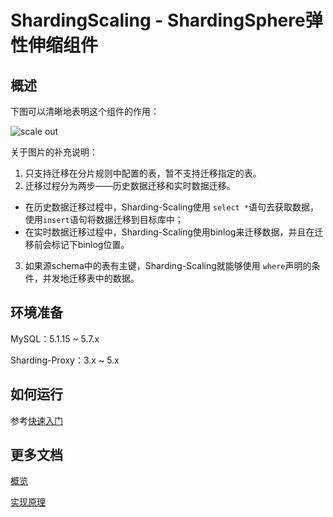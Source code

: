# ShardingScaling - ShardingSphere弹性伸缩组件

## 概述

下图可以清晰地表明这个组件的作用：

![scale out](https://user-images.githubusercontent.com/14773179/75600294-8516d500-5ae8-11ea-9635-5656b72242e3.png)

关于图片的补充说明：

1. 只支持迁移在分片规则中配置的表，暂不支持迁移指定的表。
2. 迁移过程分为两步——历史数据迁移和实时数据迁移。
  - 在历史数据迁移过程中，Sharding-Scaling使用 `select *`语句去获取数据，使用`insert`语句将数据迁移到目标库中；
  - 在实时数据迁移过程中，Sharding-Scaling使用binlog来迁移数据，并且在迁移前会标记下binlog位置。

3. 如果源schema中的表有主键，Sharding-Scaling就能够使用 `where`声明的条件，并发地迁移表中的数据。

## 环境准备

MySQL：5.1.15 ~ 5.7.x

Sharding-Proxy：3.x ~ 5.x

## 如何运行

参考[快速入门](https://shardingsphere.apache.org/document/current/cn/quick-start/sharding-scaling-quick-start/)

## 更多文档

[概览](https://shardingsphere.apache.org/document/current/cn/features/sharding-scaling/)

[实现原理](https://shardingsphere.apache.org/document/current/cn/features/sharding-scaling/principle/)

